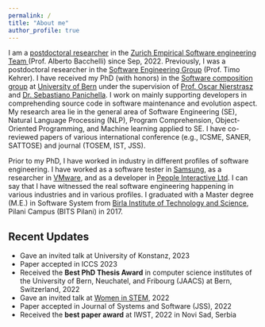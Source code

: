 ```yaml
---
permalink: /
title: "About me"
author_profile: true
---
```


<!--
<p align="center">
  <img src="http://localhost:4000/images/Pooja.JPG?raw=true" alt="Photo" style="width: 250px;"/> 
</p>
-->
I am a [postdoctoral researcher](https://www.ifi.uzh.ch/en/zest/people/pooja.html) in the [Zurich Empirical Software engineering Team
](https://www.ifi.uzh.ch/en/zest.html) (Prof. Alberto Bacchelli) since Sep, 2022. 
Previously, I was a postdoctoral researcher in the [Software Engineering Group](https://seg.inf.unibe.ch/) (Prof. Timo Kehrer). I have received my PhD (with honors) in the [Software composition group](http://scg.unibe.ch/) at [University of Bern](https://www.unibe.ch/) under the supervision of [Prof. Oscar Nierstrasz](http://scg.unibe.ch/staff/oscar) and [Dr. Sebastiano Panichella](https://spanichella.github.io/).
I work on mainly supporting developers in comprehending source code in software maintenance and evolution aspect.
My research area lie in the general area of Software Engineering (SE), Natural Language Processing (NLP), Program Comprehension, Object-Oriented Programming, and Machine learning applied to SE.
I have co-reviewed papers of various international conference (e.g., ICSME, SANER, SATTOSE) and journal (TOSEM, IST, JSS).

Prior to my PhD, I have worked in industry in different profiles of software engineering. I have worked as a software tester in [Samsung](https://research.samsung.com/sri-n), as a researcher in [VMware](https://www.vmware.com/), and as a developer in [People Interactive Ltd](https://www.linkedin.com/company/atshaadidotcom/).
I can say that I have witnessed the real software engineering happening in various industries and in various profiles.
I graduated with a Master degree (M.E.) in Software System from [Birla Institute of Technology and Science](https://www.bits-pilani.ac.in/Pilani/), Pilani Campus (BITS Pilani) in 2017.


## Recent Updates
- Gave an invited talk at University of Konstanz, 2023
- Paper accepted in ICCS 2023
- Received the **Best PhD Thesis Award** in computer science institutes of the University of Bern, Neuchatel, and Fribourg (JAACS) at Bern, Switzerland, 2022
- Gave an invited talk at [Women in STEM](https://www.w-stem.org/), 2022
- Paper accepted in Journal of Systems and Software (JSS), 2022 
- Received the **best paper award** at IWST, 2022 in Novi Sad, Serbia
